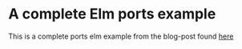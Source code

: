 # A complete Elm ports example

This is a complete ports elm example from the blog-post found [here](https://medium.com/@JustGage/how-elm-ports-work-with-a-picture-just-one-25144ba43cdd#.wvljq2okz)



